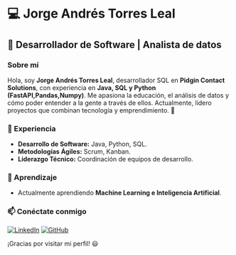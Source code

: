 # 💻 Jorge Andrés Torres Leal

## 🚀 Desarrollador de Software | Analista de datos

### Sobre mí
Hola, soy **Jorge Andrés Torres Leal**, desarrollador SQL en **Pidgin Contact Solutions**, con experiencia en **Java, SQL y Python (FastAPI,Pandas,Numpy)**. Me apasiona la educación, el análisis de datos y cómo poder entender a la gente a través de ellos. Actualmente, lidero proyectos que combinan tecnología y emprendimiento. 🚀

### 💼 Experiencia
- **Desarrollo de Software:** Java, Python, SQL.
- **Metodologías Ágiles:** Scrum, Kanban.
- **Liderazgo Técnico:** Coordinación de equipos de desarrollo.

### 📖 Aprendizaje
- Actualmente aprendiendo **Machine Learning e Inteligencia Artificial**.

### 📫 Conéctate conmigo
[![LinkedIn](https://img.shields.io/badge/LinkedIn-Profile-blue?style=flat-square&logo=linkedin)](https://www.linkedin.com/in/jtorresle)
[![GitHub](https://img.shields.io/badge/GitHub-Profile-black?style=flat-square&logo=github)](https://github.com/jtorresle)

¡Gracias por visitar mi perfil! 😃


